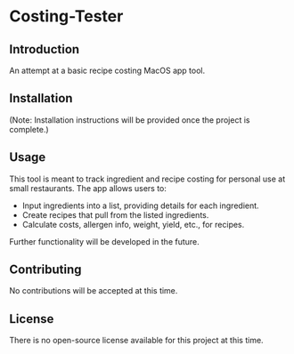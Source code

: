 # Costing-Tester

## Introduction
An attempt at a basic recipe costing MacOS app tool.

## Installation
(Note: Installation instructions will be provided once the project is complete.)

## Usage
This tool is meant to track ingredient and recipe costing for personal use at small restaurants. The app allows users to:
- Input ingredients into a list, providing details for each ingredient.
- Create recipes that pull from the listed ingredients.
- Calculate costs, allergen info, weight, yield, etc., for recipes.

Further functionality will be developed in the future.

## Contributing
No contributions will be accepted at this time.

## License
There is no open-source license available for this project at this time.
